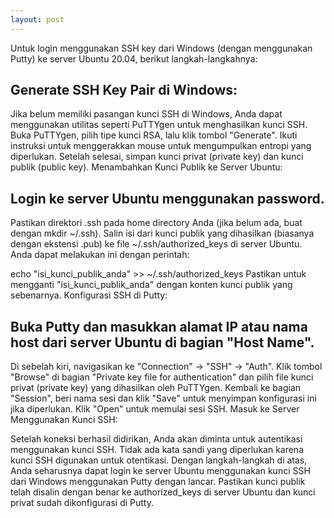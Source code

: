 ```yaml
---
layout: post
---
```



Untuk login menggunakan SSH key dari Windows (dengan menggunakan Putty) ke server Ubuntu 20.04, berikut langkah-langkahnya:

## Generate SSH Key Pair di Windows:

Jika belum memiliki pasangan kunci SSH di Windows, Anda dapat menggunakan utilitas seperti PuTTYgen untuk menghasilkan kunci SSH.
Buka PuTTYgen, pilih tipe kunci RSA, lalu klik tombol "Generate". Ikuti instruksi untuk menggerakkan mouse untuk mengumpulkan entropi yang diperlukan.
Setelah selesai, simpan kunci privat (private key) dan kunci publik (public key).
Menambahkan Kunci Publik ke Server Ubuntu:

## Login ke server Ubuntu menggunakan password.
Pastikan direktori .ssh pada home directory Anda (jika belum ada, buat dengan mkdir ~/.ssh).
Salin isi dari kunci publik yang dihasilkan (biasanya dengan ekstensi .pub) ke file ~/.ssh/authorized_keys di server Ubuntu. Anda dapat melakukan ini dengan perintah:

echo "isi_kunci_publik_anda" >> ~/.ssh/authorized_keys
Pastikan untuk mengganti "isi_kunci_publik_anda" dengan konten kunci publik yang sebenarnya.
Konfigurasi SSH di Putty:

## Buka Putty dan masukkan alamat IP atau nama host dari server Ubuntu di bagian "Host Name".
Di sebelah kiri, navigasikan ke "Connection" -> "SSH" -> "Auth".
Klik tombol "Browse" di bagian "Private key file for authentication" dan pilih file kunci privat (private key) yang dihasilkan oleh PuTTYgen.
Kembali ke bagian "Session", beri nama sesi dan klik "Save" untuk menyimpan konfigurasi ini jika diperlukan.
Klik "Open" untuk memulai sesi SSH.
Masuk ke Server Menggunakan Kunci SSH:

Setelah koneksi berhasil didirikan, Anda akan diminta untuk autentikasi menggunakan kunci SSH. Tidak ada kata sandi yang diperlukan karena kunci SSH digunakan untuk otentikasi.
Dengan langkah-langkah di atas, Anda seharusnya dapat login ke server Ubuntu menggunakan kunci SSH dari Windows menggunakan Putty dengan lancar. Pastikan kunci publik telah disalin dengan benar ke authorized_keys di server Ubuntu dan kunci privat sudah dikonfigurasi di Putty.
